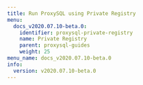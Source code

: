 ```yaml
---
title: Run ProxySQL using Private Registry
menu:
  docs_v2020.07.10-beta.0:
    identifier: proxysql-private-registry
    name: Private Registry
    parent: proxysql-guides
    weight: 25
menu_name: docs_v2020.07.10-beta.0
info:
  version: v2020.07.10-beta.0
---
```


